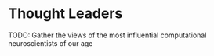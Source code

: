 # Thought Leaders
TODO: Gather the views of the most influential computational neuroscientists of our age
